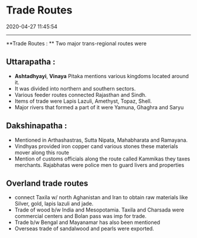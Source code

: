 # Trade Routes
2020-04-27 11:45:54
            
---


**Trade Routes : ** Two major trans-regional routes were

## Uttarapatha :
-   **Ashtadhyayi**, **Vinaya** Pitaka mentions various kingdoms located around it.
-   It was divided into northern and southern sectors.
-   Various feeder routes connected Rajasthan and Sindh.
-   Items of trade were Lapis Lazuli, Amethyst, Topaz, Shell.
-  Major rivers that formed a part of it were Yamuna, Ghaghra and Saryu

## Dakshinapatha :
-   Mentioned in Arthashastras, Sutta Nipata, Mahabharata and Ramayana.
-   Vindhyas provided iron copper cand various stones these materials mover along this route
-   Mention of customs officials along the route called Kammikas they taxes merchants. Rajabhatas were police men to guard livers and properties

## Overland trade routes 
- connect Taxila w/ north Aghanistan and Iran to obtain raw materials like Silver, gold, lapis lazuli and jade.
- Trade of wood b/w India and Mesopotamia. Taxila and Charsada were commercial centers and Bolan pass was imp for trade.
- Trade b/w Bengal and Mayanamar has also been mentioned
- Overseas trade of sandalwood and pearls were exported.





